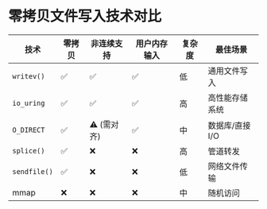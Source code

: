 # 零拷贝文件写入技术对比

| 技术          | 零拷贝 | 非连续支持 | 用户内存输入 | 复杂度 | 最佳场景                     |
|---------------|--------|------------|--------------|--------|------------------------------|
| `writev()`    | ✅     | ✅         | ✅           | 低     | 通用文件写入                 |
| `io_uring`    | ✅     | ✅         | ✅           | 高     | 高性能存储系统               |
| `O_DIRECT`    | ✅     | ⚠️ (需对齐) | ✅          | 中     | 数据库/直接I/O               |
| `splice()`    | ✅     | ❌         | ❌          | 高     | 管道转发                     |
| `sendfile()`  | ✅     | ❌         | ❌          | 低     | 网络文件传输                 |
| mmap          | ❌     | ❌         | ❌          | 中     | 随机访问                     |
